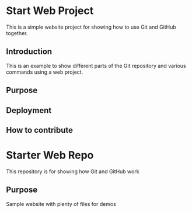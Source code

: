 # Start Web Project

This is a simple website project for showing how to use Git and GitHub together.

## Introduction

This is an example to show different parts of the Git repository and various commands using a web project.

## Purpose

## Deployment

## How to contribute



# Starter Web Repo

This repository is for showing how Git and GitHub work

## Purpose

Sample website with plenty of files for demos